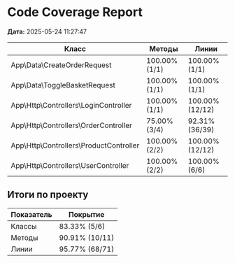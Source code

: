 # Code Coverage Report
**Дата:** 2025-05-24 11:27:47

| Класс                              | Методы       | Линии         |
|-----------------------------------|--------------|---------------|
| App\Data\CreateOrderRequest        | 100.00% (1/1) | 100.00% (1/1) |
| App\Data\ToggleBasketRequest       | 100.00% (1/1) | 100.00% (1/1) |
| App\Http\Controllers\LoginController | 100.00% (1/1) | 100.00% (12/12) |
| App\Http\Controllers\OrderController | 75.00% (3/4)  | 92.31% (36/39) |
| App\Http\Controllers\ProductController | 100.00% (2/2) | 100.00% (12/12) |
| App\Http\Controllers\UserController    | 100.00% (2/2) | 100.00% (6/6)  |

## Итоги по проекту

| Показатель | Покрытие     |
|------------|--------------|
| Классы     | 83.33% (5/6) |
| Методы     | 90.91% (10/11) |
| Линии      | 95.77% (68/71) |
